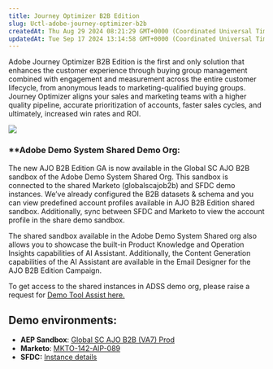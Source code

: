 ```yaml
---
title: Journey Optimizer B2B Edition
slug: Uctl-adobe-journey-optimizer-b2b
createdAt: Thu Aug 29 2024 08:21:29 GMT+0000 (Coordinated Universal Time)
updatedAt: Tue Sep 17 2024 13:14:58 GMT+0000 (Coordinated Universal Time)
---
```


Adobe Journey Optimizer B2B Edition is the first and only solution that enhances the customer experience through buying group management combined with engagement and measurement across the entire customer lifecycle, from anonymous leads to marketing-qualified buying groups. Journey Optimizer aligns your sales and marketing teams with a higher quality pipeline, accurate prioritization of accounts, faster sales cycles, and ultimately, increased win rates and ROI.

![](../../assets/OdwiTh4yyTDZFYkcb56Oc_image.png)

### **Adobe Demo System Shared Demo Org:

The new AJO B2B Edition GA is now available in the Global SC AJO B2B sandbox of the Adobe Demo System Shared Org. This sandbox is connected to the shared Marketo (globalscajob2b) and SFDC demo instances. We’ve already configured the B2B datasets & schema and you can view predefined account profiles available in AJO B2B Edition shared sandbox. Additionally, sync between SFDC and Marketo to view the account profile in the share demo sandbox.&#x20;

The shared sandbox available in the Adobe Demo System Shared org also allows you to showcase the built-in Product Knowledge and Operation Insights capabilities of AI Assistant. Additionally, the Content Generation capabilities of the AI Assistant are available in the Email Designer for the AJO B2B Edition Campaign.

To get access to the shared instances in ADSS demo org, please raise a request for [Demo Tool Assist here.](https://salessupport.adobe.com/content/forms/af/offerings/accounts/new/demo-tool-assist.html)

## Demo environments:

- **AEP Sandbox**: [Global SC AJO B2B (VA7) Prod](https://experience.adobe.com/#/@demosystem4/sname\:globalsc-ajob2b/platform/home)
- **Marketo**: [MKTO-142-AIP-089](https://experience.adobe.com/#/@demosystem4/so:142-AIP-089/marketo-engage/classic/MA100A1)
- **SFDC:** [Instance details](https://adobe-2ad-dev-ed.develop.lightning.force.com/lightning/o/Account/list?filterName=00Bbm0000082sUPEAY)

